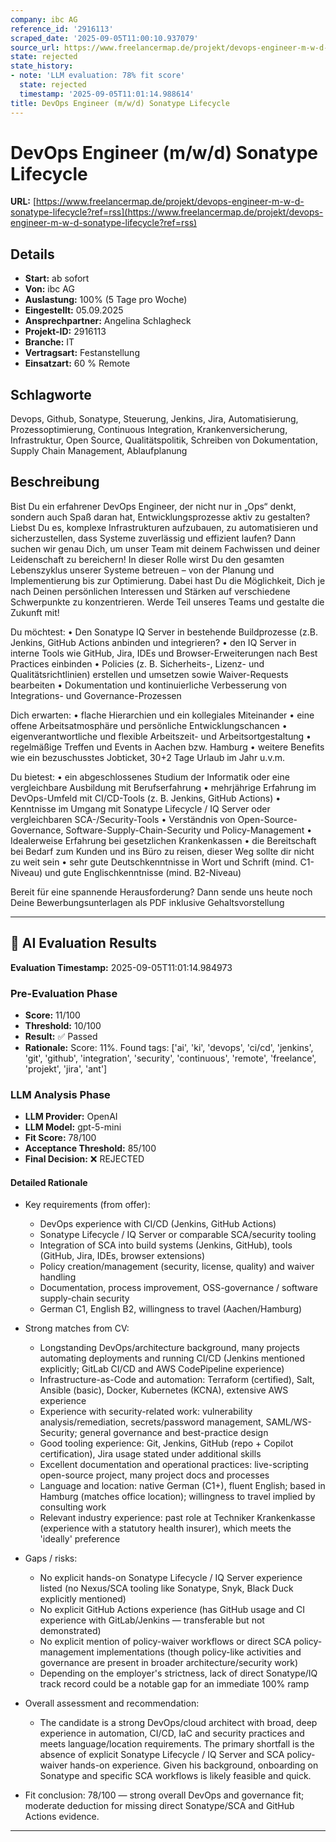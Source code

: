 ```yaml
---
company: ibc AG
reference_id: '2916113'
scraped_date: '2025-09-05T11:00:10.937079'
source_url: https://www.freelancermap.de/projekt/devops-engineer-m-w-d-sonatype-lifecycle?ref=rss
state: rejected
state_history:
- note: 'LLM evaluation: 78% fit score'
  state: rejected
  timestamp: '2025-09-05T11:01:14.988614'
title: DevOps Engineer (m/w/d) Sonatype Lifecycle
---
```



# DevOps Engineer (m/w/d) Sonatype Lifecycle
**URL:** [https://www.freelancermap.de/projekt/devops-engineer-m-w-d-sonatype-lifecycle?ref=rss](https://www.freelancermap.de/projekt/devops-engineer-m-w-d-sonatype-lifecycle?ref=rss)
## Details
- **Start:** ab sofort
- **Von:** ibc AG
- **Auslastung:** 100% (5 Tage pro Woche)
- **Eingestellt:** 05.09.2025
- **Ansprechpartner:** Angelina Schlagheck
- **Projekt-ID:** 2916113
- **Branche:** IT
- **Vertragsart:** Festanstellung
- **Einsatzart:** 60
                                                % Remote

## Schlagworte
Devops, Github, Sonatype, Steuerung, Jenkins, Jira, Automatisierung, Prozessoptimierung, Continuous Integration, Krankenversicherung, Infrastruktur, Open Source, Qualitätspolitik, Schreiben von Dokumentation, Supply Chain Management, Ablaufplanung

## Beschreibung
Bist Du ein erfahrener DevOps Engineer, der nicht nur in „Ops“ denkt, sondern auch Spaß daran hat, Entwicklungsprozesse aktiv zu gestalten? Liebst Du es, komplexe Infrastrukturen aufzubauen, zu automatisieren und sicherzustellen, dass Systeme zuverlässig und effizient laufen? Dann suchen wir genau Dich, um unser Team mit deinem Fachwissen und deiner Leidenschaft zu bereichern! In dieser Rolle wirst Du den gesamten Lebenszyklus unserer Systeme betreuen – von der Planung und Implementierung bis zur Optimierung. Dabei hast Du die Möglichkeit, Dich je nach Deinen persönlichen Interessen und Stärken auf verschiedene Schwerpunkte zu konzentrieren.
Werde Teil unseres Teams und gestalte die Zukunft mit!

Du möchtest:
• Den Sonatype IQ Server in bestehende Buildprozesse (z.B. Jenkins, GitHub Actions anbinden und integrieren?
• den IQ Server in interne Tools wie GitHub, Jira, IDEs und Browser-Erweiterungen nach Best Practices einbinden
• Policies (z. B. Sicherheits-, Lizenz- und Qualitätsrichtlinien) erstellen und umsetzen sowie Waiver-Requests bearbeiten
• Dokumentation und kontinuierliche Verbesserung von Integrations- und Governance-Prozessen

Dich erwarten:
• flache Hierarchien und ein kollegiales Miteinander
• eine offene Arbeitsatmosphäre und persönliche Entwicklungschancen
• eigenverantwortliche und flexible Arbeitszeit- und Arbeitsortgestaltung
• regelmäßige Treffen und Events in Aachen bzw. Hamburg
• weitere Benefits wie ein bezuschusstes Jobticket, 30+2 Tage Urlaub im Jahr u.v.m.

Du bietest:
• ein abgeschlossenes Studium der Informatik oder eine vergleichbare Ausbildung mit Berufserfahrung
• mehrjährige Erfahrung im DevOps-Umfeld mit CI/CD-Tools (z. B. Jenkins, GitHub Actions)
• Kenntnisse im Umgang mit Sonatype Lifecycle / IQ Server oder vergleichbaren SCA-/Security-Tools
• Verständnis von Open-Source-Governance, Software-Supply-Chain-Security und Policy-Management
• Idealerweise Erfahrung bei gesetzlichen Krankenkassen
• die Bereitschaft bei Bedarf zum Kunden und ins Büro zu reisen, dieser Weg sollte dir nicht zu weit sein
• sehr gute Deutschkenntnisse in Wort und Schrift (mind. C1-Niveau) und gute Englischkenntnisse (mind. B2-Niveau)

Bereit für eine spannende Herausforderung? Dann sende uns heute noch Deine Bewerbungsunterlagen als PDF inklusive Gehaltsvorstellung

---

## 🤖 AI Evaluation Results

**Evaluation Timestamp:** 2025-09-05T11:01:14.984973

### Pre-Evaluation Phase
- **Score:** 11/100
- **Threshold:** 10/100
- **Result:** ✅ Passed
- **Rationale:** Score: 11%. Found tags: ['ai', 'ki', 'devops', 'ci/cd', 'jenkins', 'git', 'github', 'integration', 'security', 'continuous', 'remote', 'freelance', 'projekt', 'jira', 'ant']

### LLM Analysis Phase
- **LLM Provider:** OpenAI
- **LLM Model:** gpt-5-mini
- **Fit Score:** 78/100
- **Acceptance Threshold:** 85/100
- **Final Decision:** ❌ REJECTED

#### Detailed Rationale
- Key requirements (from offer):
  - DevOps experience with CI/CD (Jenkins, GitHub Actions)
  - Sonatype Lifecycle / IQ Server or comparable SCA/security tooling
  - Integration of SCA into build systems (Jenkins, GitHub), tools (GitHub, Jira, IDEs, browser extensions)
  - Policy creation/management (security, license, quality) and waiver handling
  - Documentation, process improvement, OSS-governance / software supply-chain security
  - German C1, English B2, willingness to travel (Aachen/Hamburg)

- Strong matches from CV:
  - Longstanding DevOps/architecture background, many projects automating deployments and running CI/CD (Jenkins mentioned explicitly; GitLab CI/CD and AWS CodePipeline experience)
  - Infrastructure-as-Code and automation: Terraform (certified), Salt, Ansible (basic), Docker, Kubernetes (KCNA), extensive AWS experience
  - Experience with security-related work: vulnerability analysis/remediation, secrets/password management, SAML/WS-Security; general governance and best-practice design
  - Good tooling experience: Git, Jenkins, GitHub (repo + Copilot certification), Jira usage stated under additional skills
  - Excellent documentation and operational practices: live-scripting open-source project, many project docs and processes
  - Language and location: native German (C1+), fluent English; based in Hamburg (matches office location); willingness to travel implied by consulting work
  - Relevant industry experience: past role at Techniker Krankenkasse (experience with a statutory health insurer), which meets the 'ideally' preference

- Gaps / risks:
  - No explicit hands-on Sonatype Lifecycle / IQ Server experience listed (no Nexus/SCA tooling like Sonatype, Snyk, Black Duck explicitly mentioned)
  - No explicit GitHub Actions experience (has GitHub usage and CI experience with GitLab/Jenkins — transferable but not demonstrated)
  - No explicit mention of policy-waiver workflows or direct SCA policy-management implementations (though policy-like activities and governance are present in broader architecture/security work)
  - Depending on the employer's strictness, lack of direct Sonatype/IQ track record could be a notable gap for an immediate 100% ramp

- Overall assessment and recommendation:
  - The candidate is a strong DevOps/cloud architect with broad, deep experience in automation, CI/CD, IaC and security practices and meets language/location requirements. The primary shortfall is the absence of explicit Sonatype Lifecycle / IQ Server and SCA policy-waiver hands-on experience. Given his background, onboarding on Sonatype and specific SCA workflows is likely feasible and quick. 

- Fit conclusion: 78/100 — strong overall DevOps and governance fit; moderate deduction for missing direct Sonatype/SCA and GitHub Actions evidence.

---
